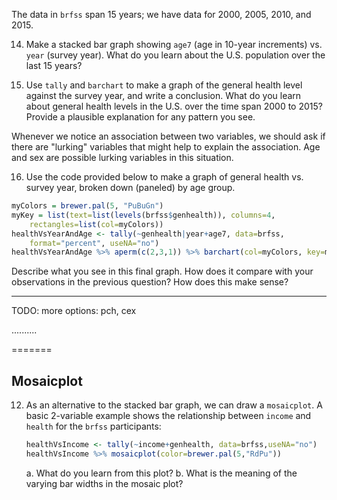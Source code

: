The data in `brfss` span 15 years; we have data for 2000, 2005, 2010, and 2015.

14. Make a stacked bar graph showing `age7` (age in 10-year increments) vs. `year` (survey year).  What do you learn about the U.S. population over the last 15 years?

15. Use `tally` and `barchart` to make a graph of the general health level against the survey year, and write a conclusion.  What do you learn about general health levels in the U.S. over the time span 2000 to 2015?  Provide a plausible explanation for any pattern you see.

Whenever we notice an association between two variables, we should ask if there are "lurking" variables that might help to explain the association.  Age and sex are possible lurking variables in this situation.

16. Use the code provided below to make a graph of general health vs. survey year, broken down (paneled) by age group.

```r
myColors = brewer.pal(5, "PuBuGn")
myKey = list(text=list(levels(brfss$genhealth)), columns=4,
	rectangles=list(col=myColors))
healthVsYearAndAge <- tally(~genhealth|year+age7, data=brfss,
	format="percent", useNA="no")
healthVsYearAndAge %>% aperm(c(2,3,1)) %>% barchart(col=myColors, key=myKey)
```

Describe what you see in this final graph.  How does it compare with your observations in the previous question?  How does this make sense?

********************

TODO: more options: pch, cex

..........



=======

## Mosaicplot

12. As an alternative to the stacked bar graph, we can draw a `mosaicplot`.  A basic 2-variable example shows the relationship between `income` and `health` for the `brfss` participants:
    ```r
    healthVsIncome <- tally(~income+genhealth, data=brfss,useNA="no")
    healthVsIncome %>% mosaicplot(color=brewer.pal(5,"RdPu"))
    ```

    a. What do you learn from this plot?
    b. What is the meaning of the varying bar widths in the mosaic plot?

